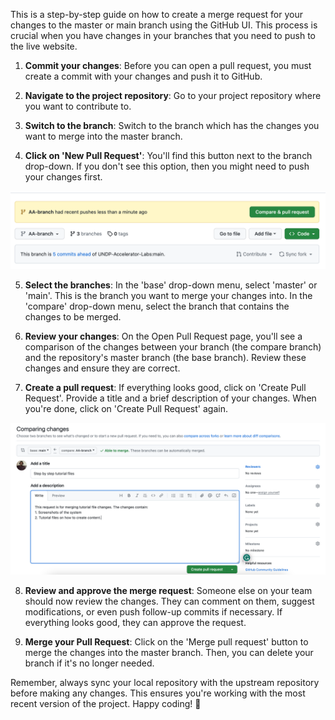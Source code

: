 This is a step-by-step guide on how to create a merge request for your changes to the master or main branch using the GitHub UI. This process is crucial when you have changes in your branches that you need to push to the live website.

1. **Commit your changes**: Before you can open a pull request, you must create a commit with your changes and push it to GitHub.

2. **Navigate to the project repository**: Go to your project repository where you want to contribute to.

3. **Switch to the branch**: Switch to the branch which has the changes you want to merge into the master branch.

4. **Click on 'New Pull Request'**: You'll find this button next to the branch drop-down. If you don't see this option, then you might need to push your changes first.

![Create a pr](./assets/pr1.png)

5. **Select the branches**: In the 'base' drop-down menu, select 'master' or 'main'. This is the branch you want to merge your changes into. In the 'compare' drop-down menu, select the branch that contains the changes to be merged.

6. **Review your changes**: On the Open Pull Request page, you'll see a comparison of the changes between your branch (the compare branch) and the repository's master branch (the base branch). Review these changes and ensure they are correct.

7. **Create a pull request**: If everything looks good, click on 'Create Pull Request'. Provide a title and a brief description of your changes. When you're done, click on 'Create Pull Request' again.

![Create a pr](./assets/pr2.png)

8. **Review and approve the merge request**: Someone else on your team should now review the changes. They can comment on them, suggest modifications, or even push follow-up commits if necessary. If everything looks good, they can approve the request.

9. **Merge your Pull Request**: Click on the 'Merge pull request' button to merge the changes into the master branch. Then, you can delete your branch if it's no longer needed.

Remember, always sync your local repository with the upstream repository before making any changes. This ensures you're working with the most recent version of the project. Happy coding! 🚀